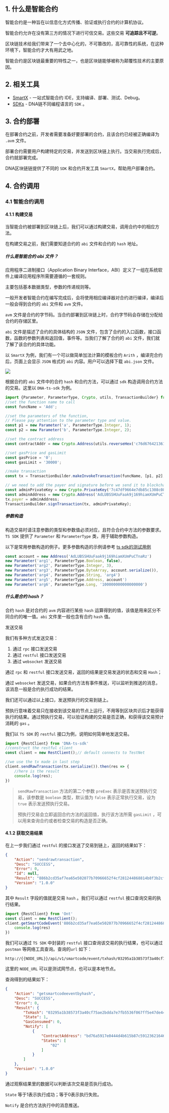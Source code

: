 

## 1. 什么是智能合约

智能合约是一种旨在以信息化方式传播、验证或执行合约的计算机协议。

智能合约允许在没有第三方的情况下进行可信交易。这些交易 **可追踪且不可逆**。

区块链技术给我们带来了一个去中心化的，不可篡改的，高可靠性的系统，在这种环境下，智能合约才大有用武之地。

智能合约是区块链最重要的特性之一，也是区块链能够被称为颠覆性技术的主要原因。

## 2. 相关工具

* [SmartX](https://smartx.dnaproject.org/#/) - 一站式智能合约 IDE，支持编译、部署、测试、Debug。
* [SDKs](https://dev-docs.dnaproject.org/#/docs-cn/SDKs/00-overview) - DNA链不同编程语言的 ```SDK``` 。

## 3. 合约部署

在部署合约之前，开发者需要准备好要部署的合约，且该合约已经被正确编译为 ```.avm``` 文件。

部署合约需要用户构建特定的交易，并发送到区块链上执行。当交易执行完成后，合约就部署完成。

DNA区块链链提供了不同的 ```SDK``` 和合约开发工具 ```SmartX```，帮助用户部署合约。

## 4. 合约调用

### 4.1 智能合约调用

#### 4.1.1 构建交易

当智能合约被部署到区块链上后，我们可以通过构建交易，调用合约中的相应方法。

在构建交易之前，我们需要知道合约的 ```abi``` 文件和合约的 ```hash``` 地址。

##### 什么是智能合约 abi 文件？

应用程序二进制接口（Application Binary Interface，ABI）定义了一组在系统软件上编译应用程序所需要遵循的一套规则。

主要包括基本数据类型，参数的传递规则等。

一般开发者智能合约在编写完成后，会将使用相应编译器对合约进行编译，编译后一般会得到合约的 ```abi``` 文件和 ```avm``` 文件。

```avm``` 文件是合约的字节码。当合约部署到区块链上时，合约字节码会存储在分配给合约的存储区里。

 ```abi``` 文件是描述了合约的具体结构的 ```JSON``` 文件，包含了合约的入口函数，接口函数，函数的参数列表和返回值，事件等。当我们了解了合约的 ```abi``` 文件，我们就了解了该合约的具体功能。

以 ```SmartX``` 为例，我们有一个可以做简单加法计算的模板合约 ```Arith``` ，编译完合约后，页面上会显示 ```JSON``` 格式的 ```abi``` 内容。用户可以选择下载 ```abi.json``` 文件。

![](https://upload-images.jianshu.io/upload_images/150344-297f0b59eb7b3e94.png?imageMogr2/auto-orient/strip%7CimageView2/2/w/1240)

根据合约的 ```abi``` 文件中的合约 ```hash``` 和合约方法，可以通过 `sdk` 构造调用合约方法的交易。这里以 `DNA-ts-sdk` 为例。

```javascript
import {Parameter, ParameterType, Crypto, utils, TransactionBuilder} from 'dna-ts-sdk'
//set the function name to call
const funcName = 'Add';

//set the parameters of the function,
// Please pay attention to the parameter type and value.
const p1 = new Parameter('a', ParameterType.Integer, 1);
const p2 = new Parameter('b', ParameterType.Integer, 2);

//set the contract address
const contractAddr = new Crypto.Address(utils.reverseHex('c76d6764213612597cb815b6d444047e91a576bd));

//set gasPrice and gasLimit
const gasPrice = '0';
const gasLimit = '30000';

//make transaction
const tx = TransactionBuilder.makeInvokeTransaction(funcName, [p1, p2], contractAddr, gasPrice, gasLimit)

// we need to add the payer and signature before we send it to blockchain
const adminPrivateKey = new Crypto.PrivateKey('7c47df9664e7db85c1308c080f398400cb24283f5d922e76b478b5429e821b97');
const adminAddress = new Crypto.Address('AdLUBSSHUuFaak9j169hiamXUmPuCTnaRz');
tx.payer = adminAddress;
TransactionBuilder.signTransaction(tx, adminPrivateKey);

```

##### 参数构造

构造交易时请注意参数的类型和参数值必须对应，且符合合约中方法的参数要求。 ```TS SDK``` 提供了 `Parameter` 和 `ParameterType` 类，用于辅助参数构造。

以下是常用参数构造的例子。更多参数构造的示例请参考 [ts sdk的测试用例](https://github.com/dnaproject/dna-ts-sdk/blob/master/test/scParams.test.ts)

```javascript
const account = new Address('AdLUBSSHUuFaak9j169hiamXUmPuCTnaRz')
new Parameter('arg1', ParameterType.Boolean, false),
new Parameter('arg2', ParameterType.Integer, 3),
new Parameter('arg3', ParameterType.ByteArray, account.serialize()),
new Parameter('arg4', ParameterType.String, 'arg4')
new Parameter('arg5', ParameterType.Address, account')
new Parameter('arg6', ParameterType.Long, '100000000000000000')
```

##### 什么是合约 hash？

合约 ```hash``` 是对合约的 ```avm``` 内容进行某些 ```hash``` 运算得到的值，该值是用来区分不同合约的唯一值。```abi``` 文件里一般也含有合约 ```hash``` 值。

发送交易

我们有多种方式发送交易：

1. 通过 ```rpc``` 接口发送交易
2. 通过 ```restful``` 接口发送交易
3. 通过 ```websocket``` 发送交易

通过 ```rpc``` 和 ```restful``` 接口发送交易，返回的结果是交易发送的状态和交易 ```Hash```；

通过 ```websocket``` 发送交易，如果合约方法有事件推送，可以监听到推送的消息，该消息一般是合约执行成功的结果。

我们还可以通过以上接口，发送预执行的交易到链上。

预执行意味着交易只在接收到该交易的节点上运行，不用等到区块共识后才能获得执行的结果。通过预执行交易，可以验证构建的交易是否正确，和获得该交易预计消耗的 ```gas``` 。

我们以 ```TS SDK``` 的 ```restful``` 接口为例，说明如何简单地发送交易。

```javascript
import {RestClient} from 'DNA-ts-sdk'
//construct the restful client
const client = new RestClient();// default connects to TestNet

//we use the tx made in last step
client.sendRawTransaction(tx.serialize()).then(res => {
	//here is the result
    console.log(res);
})
```

> `sendRawTransaction` 方法的第二个参数 `preExec` 表示是否发送预执行交易，该参数是 `boolean` 类型，默认值为 `false` 表示正常执行交易，设为 `true` 表示发送预执行交易。
> 
> 预执行交易会立即返回合约方法的返回值，执行该方法所需 `gasLimit` ，可以用来查询合约或者检查交易的构造是否正确。

#### 4.1.2 获取交易结果

在上一步我们通过 ```restful``` 的接口发送了交易到链上，返回的结果如下：

```json
{
	"Action": "sendrawtransaction",
	"Desc": "SUCCESS",
	"Error": 0,
	"Id": null,
	"Result": "886b2cd35af7ea65e502077b70966652f4cf281244868814b8f3b2cf82776214",
	"Version": "1.0.0"
}
```

其中 `Result` 字段的值就是交易 `hash` 。我们可以通过 `restful` 接口查询交易的执行结果。

```javascript
import {RestClient} from 'Ont'
const client = new RestClient();
client.getSmartCodeEvent('886b2cd35af7ea65e502077b70966652f4cf281244868814b8f3b2cf82776214').then(res => {
    console.log(res)
})
```

我们可以通过 ```TS SDK``` 中封装的 ```restful``` 接口查询该交易的执行结果，也可以通过 ```postman``` 等网络工具查询。查询的`url` 如下：

```
http://{{NODE_URL}}/api/v1/smartcode/event/txhash/03295a1b38573f3a40cf75ae2bdda7e7fb5536f067ff5e47de44aeaf5447259b
```

这里的 ```NODE_URL``` 可以是测试网节点，也可以是本地节点。

查询得到的结果如下：

```json
{
    "Action": "getsmartcodeeventbyhash",
    "Desc": "SUCCESS",
    "Error": 0,
    "Result": {
        "TxHash": "03295a1b38573f3a40cf75ae2bdda7e7fb5536f067ff5e47de44aeaf5447259b",
        "State": 1,
        "GasConsumed": 0,
        "Notify": [
            {
                "ContractAddress": "bd76a5917e0444d4b615b87c5912362164676dc7",
                "States": [
                    "02"
                ]
            }
        ]
    },
    "Version": "1.0.0"
}
```

通过观察结果里的数据可以判断该次交易是否执行成功。

```State``` 等于1表示执行成功；等于0表示执行失败。

 ```Notify``` 是合约方法执行中的消息推送。
